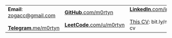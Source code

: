 |                                                                                |                                                                      |                                                                           |
| ------------------------------------------------------------------------------ | -------------------------------------------------------------------- | ------------------------------------------------------------------------- |
| **Email**: [zogacc@gmail.com][email] <br><br> [**Telegram**.me/m0rtyn][telega] | [**GitHub**.com/m0rtyn][gh] <br><br> [**LeetCode**.com/u/m0rtyn][lc] | [**LinkedIn**.com/in/m0rtyn][li] <br><br> [This CV][cv]: bit.ly/martyn-cv |

[telega]: https://t.me/m0rtyn "m0rtyn's telegram"
[email]: mailto:zogacc@gmail.com
[gh]: https://github.com/m0rtyn
[lc]: https://leetcode.com/u/m0rtyn
[li]: https://linkedin.com/in/m0rtyn
[cv]: https://m0rtyn.github.io/cv/FE_EN.pdf